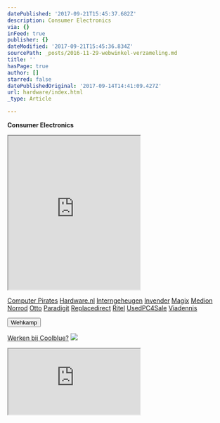 ```yaml
---
datePublished: '2017-09-21T15:45:37.682Z'
description: Consumer Electronics
via: {}
inFeed: true
publisher: {}
dateModified: '2017-09-21T15:45:36.834Z'
sourcePath: _posts/2016-11-29-webwinkel-verzameling.md
title: ''
hasPage: true
author: []
starred: false
datePublishedOriginal: '2017-09-14T14:41:09.427Z'
url: hardware/index.html
_type: Article

---
```

**Consumer Electronics**

<iframe src="https://the-grid.github.io/ed-userhtml/?g=eJy1V1tvmzAUfs-vYEjNW8ItaS6NU3Vdp1Xquj30YX2KDJyAFWMs44xU0_77Dpd0tGvaVIMowtjgc77vs885ePHh07fLu_vvV0asE77sLfYN0BAbq24z_cBh2QvZT-NXz8BfQneDnIU6nhvOqW3L3Vk5HAOLYj033HExhAO932iknr3w0_Bh2estqBErWBMz1lrOLSvP8-FFAFnIFAR6KLhpaKoi0MRc-ZyKjblcsCQyMhU8meOnCVXF-9Z1QiPILBH6K1bd6hgixUIrZ2IDXFCaWBRdDGofUkSmQTl6-HL39cbQW50qRtFxCZWYFTWnJFZzwo6BPT9VIai5fYagLLo0DtDhzKc-HQZp0g2ZvYMuiehgqBUNAS_BBtRQgLbOA-KMT0d2nybyLCFTZ-xOZ2WHEsfzJqdO2VGkbLakM_awkwqyrPOVRNOgBNVQgNMogNZkZo9Wjruq-K5qwifu54727SOCrrn6QPWAlcg6YbK33xqPQzSCWHPoLJHs7R9Jw23ScI-gkSEsiYAEKKnSSNEkoYiRF9nECjgLNtX1XBKnr8lW8X5GRp5j99fk7sdNHwdIYefEu8BNif-KYzm_L2gC5GPKB7cQ5uB3pBDaR2f_v9DjVxc6wMjbZlmcyjo4mQhhN6SZ3BVh6nrebNII1Ns8HwTZK-FqKODEFOk65TzN0fNl08HSaEOaBuaOwyAAgZmby5SJEl6dxmuRZCwLjcbe6JlCYfguhZ46aUmjptEWVTq2wrnuyPbqCue4L1W3hlDb44QKQQiWhUDLMGwlyv6abKEMHo60AyKNx874TY2wSr9HpKudhFKAVvSBylrHSQj3KJbnCGLYRiDKHF1_Jrgz220E1_WTF5tB1ntLl8oH6KaXViR6Br5jqR5SVVQFBFfkP8lEVOo0mnqT476n_hHmfm-xFTVqfB2qINV6GIt9EacJPps7OJl7fuZZgcIPJPYTylHbcTg-moxeKMm1mSzdqgCOtmOUwIk5cadmfVIj5sw2jQo2MW3TesyUVnVYwxNgeSD8A_Y4x2Q" height="350" style=""></iframe>

[Computer Pirates][0]
[Hardware.nl][1]
[Interngeheugen][2]
[Invender][3]
[Magix][4]
[Medion][5]
[Norrod][6]
[Otto][7]
[Paradigit][8]
[Replacedirect][9]
[Ritel][10]
[UsedPC4Sale][11]
[Viadennis][12]

<button data-role="cta" style="">Wehkamp</button>

[Werken bij Coolblue?][13]
![](https://the-grid-user-content.s3-us-west-2.amazonaws.com/d4d8e480-281e-41f8-a31e-4427722137e0.png)

<iframe src="https://the-grid.github.io/ed-userhtml/?g=eJyNUD1vwjAU3P0rHt7b5wDiIzhe2s50YOno2A626jSR41IQ4r_XmLAw8ZaT7vROd8cn79u33dfnB9jYekH4HYzUCXDEIZ68EUS7A5wJpGvl8eXP6WhLmC4Y64-bTFvj9jaWUGTqypBLchnfed3pkyCES7DBNBW1MfYlYh-aV_uDyjv1jUq2SSuLZOFn9TBDFYyM7mAyy4rCJ2k5p4K7dg9DUI82Q_cblHnaB3KNii6nKzrmr-iaUai7oE2oKKMoOMprbrwVSLPklf4BTRZfcA" height="150" style=""></iframe>



[0]: http://www.computerpirates.com/
[1]: http://www.hardware.nl/
[2]: http://www.interngeheugen.com/tt/?tt=2902_12_133761_Interngeheugen&r=%2F
[3]: http://www.invender.nl/ttiv/index.php?tt=352_12_133761_Invender&r=%2F
[4]: http://www.magix.com/ap/tradetracker/?tt=2074_12_133761_Magix&r=%2F
[5]: http://tc.tradetracker.net/?c=3452&m=12&a=133761
[6]: http://www.norrod.nl/tt/index.aspx?tt=23396_12_133761_Norrod&r=%2F
[7]: http://www.otto.nl/
[8]: http://www.paradigit.nl/tt/index.aspx?tt=5043_12_133761_Paradigit&r=%2F
[9]: http://www.replacedirect.nl/
[10]: http://www.ritel.nl/telecom/?tt=668_12_133761_Ritel&r=%2F
[11]: http://tc.tradetracker.net/?c=20400&m=12&a=133761&r=UsedPC4sale&u=%2F
[12]: http://www.viadennis.nl/computer/?tt=15804_12_133761_Viadennis&r=%2F
[13]: http://prf.hn/click/camref:1100l3bs3/creativeref:1011l11074